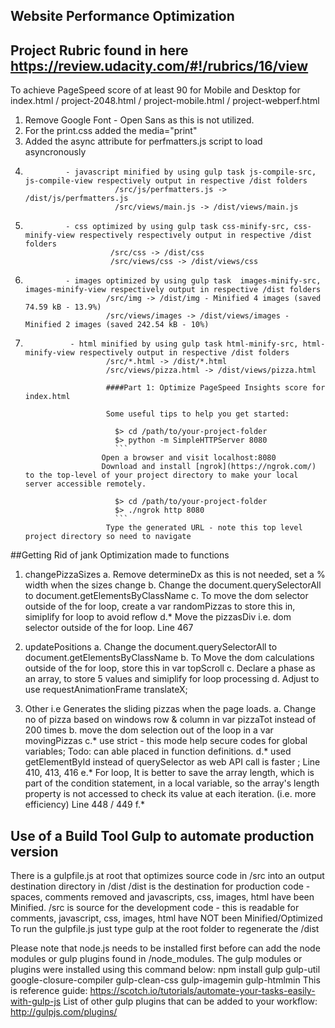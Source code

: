 ## Website Performance Optimization
## Project Rubric found in here https://review.udacity.com/#!/rubrics/16/view
To achieve PageSpeed score of at least 90 for Mobile and Desktop for index.html / project-2048.html / project-mobile.html / project-webperf.html

1. Remove Google Font - Open Sans as this is not utilized.
2. For the print.css added the media="print"
3. Added the async attribute for perfmatters.js script to load asyncronously
4.              - javascript minified by using gulp task js-compile-src, js-compile-view respectively output in respective /dist folders
                           /src/js/perfmatters.js -> /dist/js/perfmatters.js
                           /src/views/main.js -> /dist/views/main.js                      
5.              - css optimized by using gulp task css-minify-src, css-minify-view respectively respectively output in respective /dist folders
                          /src/css -> /dist/css
                          /src/views/css -> /dist/views/css
6.              - images optimized by using gulp task  images-minify-src, images-minify-view respectively output in respective /dist folders
                         /src/img -> /dist/img - Minified 4 images (saved 74.59 kB - 13.9%)
                         /src/views/images -> /dist/views/images - Minified 2 images (saved 242.54 kB - 10%)
7.               - html minified by using gulp task html-minify-src, html-minify-view respectively output in respective /dist folders
                         /src/*.html -> /dist/*.html
                         /src/views/pizza.html -> /dist/views/pizza.html

                         ####Part 1: Optimize PageSpeed Insights score for index.html

                         Some useful tips to help you get started:

                           $> cd /path/to/your-project-folder
                           $> python -m SimpleHTTPServer 8080
                           ```
                        Open a browser and visit localhost:8080
                        Download and install [ngrok](https://ngrok.com/) to the top-level of your project directory to make your local server accessible remotely.

                           $> cd /path/to/your-project-folder
                           $> ./ngrok http 8080
                           ```
                         Type the generated URL - note this top level project directory so need to navigate 

##Getting Rid of jank
Optimization made to  functions

1. changePizzaSizes
a. Remove determineDx as this is not needed, set a % width when the sizes change
b. Change the document.querySelectorAll to document.getElementsByClassName
c. To move the dom selector outside of the for loop, create a var randomPizzas to store this in, simiplify for loop to avoid reflow
d.* Move the pizzasDiv i.e. dom selector outside of the for loop. Line 467

2. updatePositions
a. Change the document.querySelectorAll to document.getElementsByClassName
b. To Move the dom calculations outside of the for loop, store this in var topScroll
c. Declare a phase as an array, to store 5 values and simiplify for loop processing
d. Adjust to use requestAnimationFrame translateX;

3. Other i.e  Generates the sliding pizzas when the page loads.
a.   Change no of pizza based on windows row & column in var pizzaTot instead of 200 times
b.   move the dom selection out of the loop in a var movingPizzas
c.*   use strict - this mode help secure codes for global variables; Todo: can able placed in function definitions.
d.*   used getElementById instead of querySelector as web API call is faster ; Line 410, 413, 416
e.*   For loop, It is better to save the array length, which is part of the condition statement, in a local variable, so the array's length property is not
     accessed to check its value at each iteration. (i.e. more efficiency) Line 448 / 449
f.*

## Use of a Build Tool Gulp to automate production version
There is a gulpfile.js at root that optimizes source code in /src into an output destination directory in /dist
    /dist is the destination for production code - spaces, comments removed and javascripts, css, images, html have been Minified.
    /src is source for the development code - this is readable for comments, javascript, css, images, html have NOT been Minified/Optimized
To run the gulpfile.js just type gulp at the root folder to regenerate the /dist

Please note that node.js needs to be installed first before can add the node modules or gulp plugins found in /node_modules. The gulp modules or plugins were installed using this command below:
  npm install gulp gulp-util google-closure-compiler gulp-clean-css gulp-imagemin gulp-htmlmin
This is reference guide: https://scotch.io/tutorials/automate-your-tasks-easily-with-gulp-js
List of other gulp plugins that can be added to your workflow: http://gulpjs.com/plugins/

